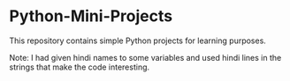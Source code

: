 # Python-Mini-Projects
This repository contains simple Python projects for learning purposes.

Note: I had given hindi names to some variables and used hindi lines in the strings that make the code interesting.
